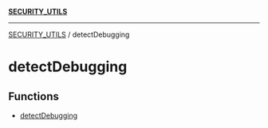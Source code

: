 [**SECURITY_UTILS**](../README.md)

***

[SECURITY_UTILS](../README.md) / detectDebugging

# detectDebugging

## Functions

- [detectDebugging](functions/detectDebugging.md)
